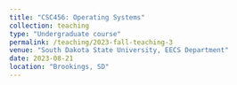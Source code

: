 ```yaml
---
title: "CSC456: Operating Systems"
collection: teaching
type: "Undergraduate course"
permalink: /teaching/2023-fall-teaching-3
venue: "South Dakota State University, EECS Department"
date: 2023-08-21
location: "Brookings, SD"
---
```


<!-- [Slides](https://codex.cs.yale.edu/avi/os-book/OS10/slide-dir/index.html)

[eBook](https://os.ecci.ucr.ac.cr/slides/Abraham-Silberschatz-Operating-System-Concepts-10th-2018.pdf) -->
